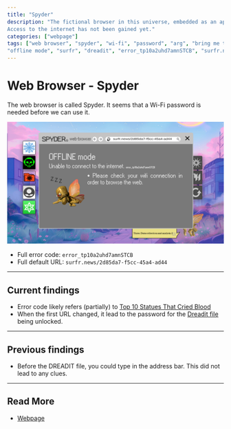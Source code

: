 ```yaml
---
title: "Spyder"
description: "The fictional browser in this universe, embedded as an application within the system. 
Access to the internet has not been gained yet."
categories: ["webpage"]
tags: ["web browser", "spyder", "wi-fi", "password", "arg", "bring me the horizon", "bmth", 
"offline mode", "surfr", "dreadit", "error_tp10a2uhd7amnSTCB", "surfr.news/2d85da7-f5cc-45a4-ad44"]
---
```

# Web Browser - Spyder

The web browser is called Spyder. It seems that a Wi-Fi password is needed before we can use it.

![img.png](../Resources/webpage/webbrowser.png)

- Full error code: `error_tp10a2uhd7amnSTCB`
- Full default URL: `surfr.news/2d85da7-f5cc-45a4-ad44`

***

## Current findings

- Error code likely refers (partially) to [Top 10 Statues That Cried Blood](music/song-top10)
- When the first URL changed, it lead to the password for the [Dreadit file](files/dreadit) 
being unlocked.

***

## Previous findings

- Before the DREADIT file, you could type in the address bar. This did not lead to any clues.

***

## Read More

- [Webpage](webpage)